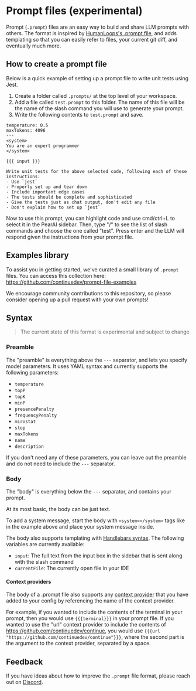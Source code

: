 # Prompt files (experimental)

Prompt (`.prompt`) files are an easy way to build and share LLM prompts with others. The format is inspired by [HumanLoops's .prompt file](https://docs.humanloop.com/docs/prompt-file-format), and adds templating so that you can easily refer to files, your current git diff, and eventually much more.

## How to create a prompt file

Below is a quick example of setting up a prompt file to write unit tests using Jest.

1. Create a folder called `.prompts/` at the top level of your workspace.
2. Add a file called `test.prompt` to this folder. The name of this file will be the name of the slash command you will use to generate your prompt.
3. Write the following contents to `test.prompt` and save.

```
temperature: 0.5
maxTokens: 4096
---
<system>
You are an expert programmer
</system>

{{{ input }}}

Write unit tests for the above selected code, following each of these instructions:
- Use `jest`
- Properly set up and tear down
- Include important edge cases
- The tests should be complete and sophisticated
- Give the tests just as chat output, don't edit any file
- Don't explain how to set up `jest`
```

Now to use this prompt, you can highlight code and use cmd/ctrl+L to select it in the PearAI sidebar. Then, type "/" to see the list of slash commands and choose the one called "test". Press enter and the LLM will respond given the instructions from your prompt file.

## Examples library

To assist you in getting started, we've curated a small library of `.prompt` files. You can access this collection here: <https://github.com/continuedev/prompt-file-examples>

We encourage community contributions to this repository, so please consider opening up a pull request with your own prompts!

## Syntax

> The current state of this format is experimental and subject to change

### Preamble

The "preamble" is everything above the `---` separator, and lets you specify model parameters. It uses YAML syntax and currently supports the following parameters:

- `temperature`
- `topP`
- `topK`
- `minP`
- `presencePenalty`
- `frequencyPenalty`
- `mirostat`
- `stop`
- `maxTokens`
- `name`
- `description`

If you don't need any of these parameters, you can leave out the preamble and do not need to include the `---` separator.

### Body

The "body" is everything below the `---` separator, and contains your prompt.

At its most basic, the body can be just text.

To add a system message, start the body with `<system></system>` tags like in the example above and place your system message inside.

The body also supports templating with [Handlebars syntax](https://handlebarsjs.com/guide/). The following variables are currently available:

- `input`: The full text from the input box in the sidebar that is sent along with the slash command
- `currentFile`: The currently open file in your IDE

#### Context providers

The body of a .prompt file also supports any [context provider](../customization/context-providers.md) that you have added to your config by referencing the name of the context provider.

For example, if you wanted to include the contents of the terminal in your prompt, then you would use `{{{terminal}}}` in your prompt file. If you wanted to use the "url" context provider to include the contents of <https://github.com/continuedev/continue>, you would use `{{{url "https://github.com/continuedev/continue"}}}`, where the second part is the argument to the context provider, separated by a space.

## Feedback

If you have ideas about how to improve the `.prompt` file format, please reach out on [Discord](https://discord.gg/NWtdYexhMs).
